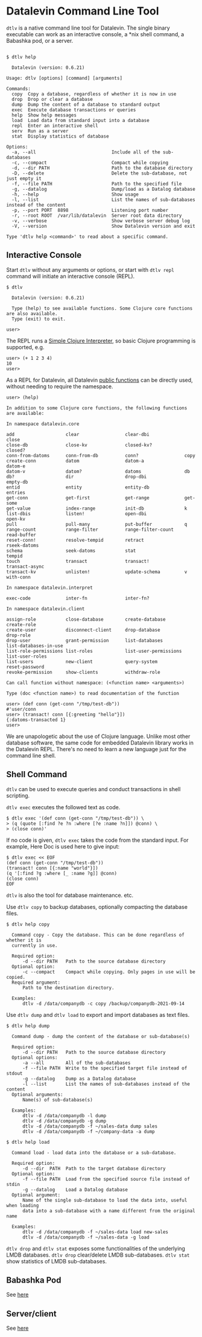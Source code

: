 # Datalevin Command Line Tool

`dtlv` is a native command line tool for Datalevin. The single binary executable
can work as an interactive console, a \*nix shell command, a Babashka pod, or a
server.

```console

$ dtlv help

  Datalevin (version: 0.6.21)

Usage: dtlv [options] [command] [arguments]

Commands:
  copy  Copy a database, regardless of whether it is now in use
  drop  Drop or clear a database
  dump  Dump the content of a database to standard output
  exec  Execute database transactions or queries
  help  Show help messages
  load  Load data from standard input into a database
  repl  Enter an interactive shell
  serv  Run as a server
  stat  Display statistics of database

Options:
  -a, --all                            Include all of the sub-databases
  -c, --compact                        Compact while copying
  -d, --dir PATH                       Path to the database directory
  -D, --delete                         Delete the sub-database, not just empty it
  -f, --file PATH                      Path to the specified file
  -g, --datalog                        Dump/load as a Datalog database
  -h, --help                           Show usage
  -l, --list                           List the names of sub-databases instead of the content
  -p, --port PORT  8898                Listening port number
  -r, --root ROOT  /var/lib/datalevin  Server root data directory
  -v, --verbose                        Show verbose server debug log
  -V, --version                        Show Datalevin version and exit

Type 'dtlv help <command>' to read about a specific command.

```

## Interactive Console

Start `dtlv` without any arguments or options, or start with `dtlv repl` command
will initiate an interactive console (REPL).

```console
$ dtlv

  Datalevin (version: 0.6.21)

  Type (help) to see available functions. Some Clojure core functions are also available.
  Type (exit) to exit.

user>
```
The REPL runs a [Simple Clojure Interpreter](https://github.com/borkdude/sci),
so basic Clojure programming is supported, e.g.

```console
user> (+ 1 2 3 4)
10
user>
```

As a REPL for Datalevin, all Datalevin [public
functions](https://juji-io.github.io/datalevin/index.html) can be directly used, without
needing to require the namespace.

```console
user> (help)

In addition to some Clojure core functions, the following functions are available:

In namespace datalevin.core

add                   clear                 clear-dbi             close
close-db              close-kv              closed-kv?            closed?
conn-from-datoms      conn-from-db          conn?                 copy
create-conn           datom                 datom-a               datom-e
datom-v               datom?                datoms                db
db?                   dir                   drop-dbi              empty-db
entid                 entity                entity-db             entries
get-conn              get-first             get-range             get-some
get-value             index-range           init-db               k
list-dbis             listen!               open-dbi              open-kv
pull                  pull-many             put-buffer            q
range-count           range-filter          range-filter-count    read-buffer
reset-conn!           resolve-tempid        retract               rseek-datoms
schema                seek-datoms           stat                  tempid
touch                 transact              transact!             transact-async
transact-kv           unlisten!             update-schema         v
with-conn

In namespace datalevin.interpret

exec-code             inter-fn              inter-fn?

In namespace datalevin.client

assign-role           close-database        create-database       create-role
create-user           disconnect-client     drop-database         drop-role
drop-user             grant-permission      list-databases        list-databases-in-use
list-role-permissions list-roles            list-user-permissions list-user-roles
list-users            new-client            query-system          reset-password
revoke-permission     show-clients          withdraw-role

Can call function without namespace: (<function name> <arguments>)

Type (doc <function name>) to read documentation of the function

user> (def conn (get-conn "/tmp/test-db"))
#'user/conn
user> (transact! conn [{:greeting "hello"}])
{:datoms-transacted 1}
user>
```
We are unapologetic about the use of Clojure language. Unlike most other
database software, the same code for embedded Datalevin library works in the
Datalevin REPL. There's no need to learn a new language just for the command
line shell.

## Shell Command

`dtlv` can be used to execute queries and conduct transactions in shell scripting.

`dtlv exec` executes the followed text as code.

```console
$ dtlv exec '(def conn (get-conn "/tmp/test-db")) \
> (q (quote [:find ?e ?n :where [?e :name ?n]]) @conn) \
> (close conn)'
```

If no code is given, `dtlv exec` takes the code from the standard input.  For example,
Here Doc is used here to give input:

```console
$ dtlv exec << EOF
(def conn (get-conn "/tmp/test-db"))
(transact! conn [{:name "world"}])
(q '[:find ?g :where [_ :name ?g]] @conn)
(close conn)
EOF
```

`dtlv` is also the tool for database maintenance.
etc.

Use `dtlv copy` to backup databases, optionally compacting the database files.

```console
$ dtlv help copy

  Command copy - Copy the database. This can be done regardless of whether it is
  currently in use.

  Required option:
      -d --dir PATH   Path to the source database directory
  Optional option:
      -c --compact    Compact while copying. Only pages in use will be copied.
  Required argument:
      Path to the destination directory.

  Examples:
      dtlv -d /data/companydb -c copy /backup/companydb-2021-09-14
```

Use `dtlv dump` and `dtlv load` to export and import databases as text files.

```console
$ dtlv help dump

  Command dump - dump the content of the database or sub-database(s)

  Required option:
      -d --dir PATH   Path to the source database directory
  Optional options:
      -a --all        All of the sub-databases
      -f --file PATH  Write to the specified target file instead of stdout
      -g --datalog    Dump as a Datalog database
      -l --list       List the names of sub-databases instead of the content
  Optional arguments:
      Name(s) of sub-database(s)

  Examples:
      dtlv -d /data/companydb -l dump
      dtlv -d /data/companydb -g dump
      dtlv -d /data/companydb -f ~/sales-data dump sales
      dtlv -d /data/companydb -f ~/company-data -a dump

$ dtlv help load

  Command load - load data into the database or a sub-database.

  Required option:
      -d --dir  PATH  Path to the target database directory
  Optional option:
      -f --file PATH  Load from the specified source file instead of stdin
      -g --datalog    Load a Datalog database
  Optional argument:
      Name of the single sub-database to load the data into, useful when loading
      data into a sub-database with a name different from the original name

  Examples:
      dtlv -d /data/companydb -f ~/sales-data load new-sales
      dtlv -d /data/companydb -f ~/sales-data -g load
```

`dtlv drop` and `dtlv stat` exposes some functionalities of the underlying LMDB
databases. `dtlv drop` clear/delete LMDB sub-databases. `dtlv stat` show
statistics of LMDB sub-databases.

## Babashka Pod

See [here](https://github.com/juji-io/datalevin#babashka-pod)

## Server/client

See [here](https://github.com/juji-io/datalevin/blob/master/doc/server.md)
